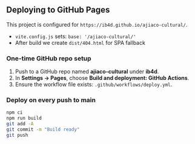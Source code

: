 ## Deploying to GitHub Pages

This project is configured for `https://ib4d.github.io/ajiaco-cultural/`.

- `vite.config.js` sets: `base: '/ajiaco-cultural/'`
- After build we create `dist/404.html` for SPA fallback

### One-time GitHub repo setup
1. Push to a GitHub repo named **ajiaco-cultural** under **ib4d**.
2. In **Settings → Pages**, choose **Build and deployment: GitHub Actions**.
3. Ensure the workflow file exists: `.github/workflows/deploy.yml`.

### Deploy on every push to main
```bash
npm ci
npm run build
git add -A
git commit -m "Build ready"
git push

